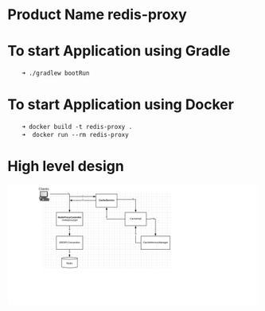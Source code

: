 # Product Name redis-proxy

  # To start Application using Gradle
        ➜ ./gradlew bootRun
  # To start Application using Docker
        ➜ docker build -t redis-proxy .
        ➜  docker run --rm redis-proxy
        
  # High level design 
  
  ![alt text](https://github.com/EswaranMuthu/redis-proxy/blob/master/redis-Proxy-Architecture.png)
